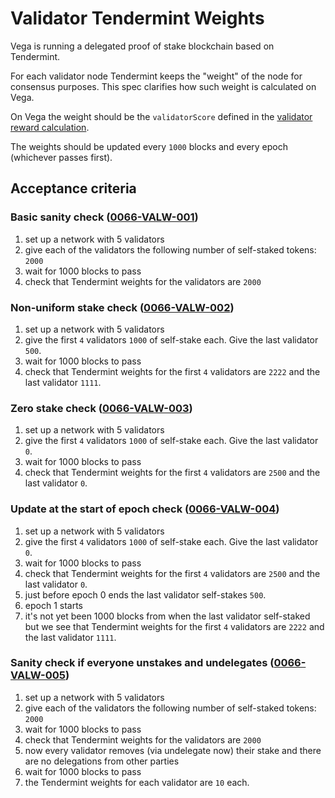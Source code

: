 # Validator Tendermint Weights

Vega is running a delegated proof of stake blockchain based on Tendermint. 

For each validator node Tendermint keeps the "weight" of the node for consensus purposes. This spec clarifies how such weight is calculated on Vega. 

On Vega the weight should be the `validatorScore` defined in the  [validator reward calculation](./0061-REWP-simple_pos_rewards_sweetwater.md).

The weights should be updated every `1000` blocks and every epoch (whichever passes first).

## Acceptance criteria 

### Basic sanity check (<a name="0066-VALW-001" href="#0066-VALW-001">0066-VALW-001</a>)
1. set up a network with 5 validators 
1. give each of the validators the following number of self-staked tokens: `2000`
1. wait for 1000 blocks to pass
1. check that Tendermint weights for the validators are `2000`

### Non-uniform stake check (<a name="0066-VALW-002" href="#0066-VALW-002">0066-VALW-002</a>)
1. set up a network with 5 validators
1. give the first `4` validators `1000` of self-stake each. Give the last validator `500`. 
1. wait for 1000 blocks to pass
1. check that Tendermint weights for the first `4` validators are `2222` and the last validator `1111`. 

### Zero stake check  (<a name="0066-VALW-003" href="#0066-VALW-003">0066-VALW-003</a>)
1. set up a network with 5 validators
1. give the first `4` validators `1000` of self-stake each. Give the last validator `0`. 
1. wait for 1000 blocks to pass
1. check that Tendermint weights for the first `4` validators are `2500` and the last validator `0`. 

### Update at the start of epoch check (<a name="0066-VALW-004" href="#0066-VALW-004">0066-VALW-004</a>)
1. set up a network with 5 validators
1. give the first `4` validators `1000` of self-stake each. Give the last validator `0`. 
1. wait for 1000 blocks to pass
1. check that Tendermint weights for the first `4` validators are `2500` and the last validator `0`. 
1. just before epoch 0 ends the last validator self-stakes `500`. 
1. epoch 1 starts 
1. it's not yet been 1000 blocks from when the last validator self-staked but we see that Tendermint weights for the first `4` validators are `2222` and the last validator `1111`. 

### Sanity check if everyone unstakes and undelegates (<a name="0066-VALW-005" href="#0066-VALW-005">0066-VALW-005</a>)
1. set up a network with 5 validators
1. give each of the validators the following number of self-staked tokens: `2000`
1. wait for 1000 blocks to pass
1. check that Tendermint weights for the validators are `2000`
1. now every validator removes (via undelegate now) their stake and there are no delegations from other parties
1. wait for 1000 blocks to pass
1. the Tendermint weights for each validator are `10` each. 


